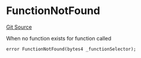 # FunctionNotFound
[Git Source](https://github.com/thrackle-io/rules-engine/blob/bcad51a5d60a6bc42c4bd815f4a14c769889cdc7/src/client/token/handler/diamond/HandlerDiamond.sol)

When no function exists for function called


```solidity
error FunctionNotFound(bytes4 _functionSelector);
```

